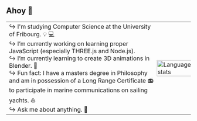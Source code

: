 ## Ahoy 👋

<table>
  <tr>
    <td>
↪ I'm studying Computer Science at the University of Fribourg. 💡 💻<br/>
↪ I’m currently working on learning proper JavaScript (especially THREE.js and Node.js).<br/>
↪ I’m currently learning to create 3D animations in Blender. 🎨<br/>
↪ Fun fact: I have a masters degree in Philosophy and am in possession of a Long Range Certificate 📻 to participate in marine communications on sailing yachts. ⛵<br/>
↪ Ask me about anything. 💭
    </td>
    <td style="padding: 0px;"><img src="https://github-readme-stats.vercel.app/api/top-langs/?username=oliolioli&layout=compact&langs_count=8" alt="Language stats" height="120%" width="120%"></td>
  </tr>
</table>



